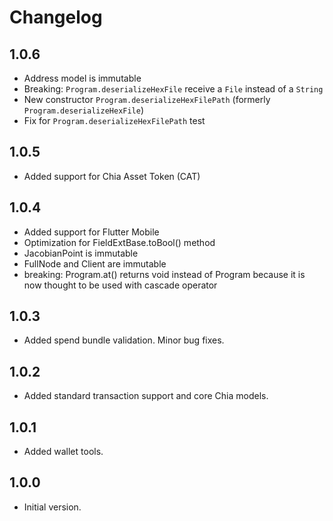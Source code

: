 # Changelog

## 1.0.6

- Address model is immutable
- Breaking: `Program.deserializeHexFile` receive a `File` instead of a `String`
- New constructor `Program.deserializeHexFilePath` (formerly `Program.deserializeHexFile`)
- Fix for `Program.deserializeHexFilePath` test

## 1.0.5

- Added support for Chia Asset Token (CAT)

## 1.0.4

- Added support for Flutter Mobile
- Optimization for FieldExtBase.toBool() method
- JacobianPoint is immutable
- FullNode and Client are immutable
- breaking: Program.at() returns void instead of Program because it is now thought to be used with cascade operator

## 1.0.3

- Added spend bundle validation. Minor bug fixes.

## 1.0.2

- Added standard transaction support and core Chia models.

## 1.0.1

- Added wallet tools.

## 1.0.0

- Initial version.
